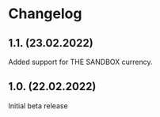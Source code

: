 # Changelog

## 1.1. (23.02.2022)

Added support for THE SANDBOX currency.

## 1.0. (22.02.2022)

Initial beta release
